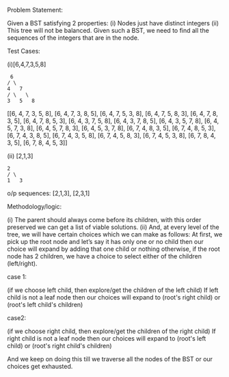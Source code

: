 Problem Statement:

Given a BST satisfying 2 properties:
(i) Nodes just have distinct integers
(ii) This tree will not be balanced.
Given such a BST, we need to find all the sequences of the integers that are in the node.

Test Cases:

(i)[6,4,7,3,5,8]
     
     6
    / \
    4   7 
    / \   \
    3   5   8


[[6, 4, 7, 3, 5, 8], 
[6, 4, 7, 3, 8, 5], 
[6, 4, 7, 5, 3, 8], 
[6, 4, 7, 5, 8, 3], 
[6, 4, 7, 8, 3, 5], 
[6, 4, 7, 8, 5, 3],
[6, 4, 3, 7, 5, 8],
[6, 4, 3, 7, 8, 5],
[6, 4, 3, 5, 7, 8],
[6, 4, 5, 7, 3, 8], 
[6, 4, 5, 7, 8, 3], 
[6, 4, 5, 3, 7, 8], 
[6, 7, 4, 8, 3, 5], 
[6, 7, 4, 8, 5, 3], 
[6, 7, 4, 3, 8, 5], 
[6, 7, 4, 3, 5, 8], 
[6, 7, 4, 5, 8, 3], 
[6, 7, 4, 5, 3, 8], 
[6, 7, 8, 4, 3, 5], 
[6, 7, 8, 4, 5, 3]]



(ii) [2,1,3] 

    2
    / \
    1   3
  
o/p sequences:
[2,1,3], [2,3,1]


Methodology/logic: 

(i)	The parent should always come before its children, with this order preserved we can get a list of viable solutions.
(ii)	And, at every level of the tree, we will have certain choices which we can make as follows:
At first, we pick up the root node and let’s say it has only one or no child then our choice will expand by adding that one child or nothing otherwise, if the root node has 2 children,
we have a choice to select either of the children (left/right). 

case 1:

(if we choose left child, then explore/get the children of the left child) 
If left child is not a leaf node
then our choices will expand to (root's right child) or (root's left child's children) 

case2:

(if we choose right child, then explore/get the children of the right child)
If right child is not a leaf node
then our choices will expand to (root's left child) or (root's right child's children) 


And we keep on doing this till we traverse all the nodes of the BST or our choices get exhausted.
